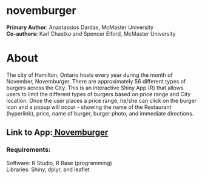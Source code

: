 # novemburger

<strong>Primary Author</strong>: Anastassios Dardas, McMaster University<br>
<strong>Co-authors:</strong> Karl Chastko and Spencer Elford, McMaster University

<h1><strong>About</strong></h1>
The city of Hamilton, Ontario hosts every year during the month of November, Novemburger. There are approximately 56 different types of burgers across the City. This is an interactive Shiny App (R) that allows users to limit the different types of burgers based on price range and City location. Once the user places a price range, he/she can click on the burger icon and a popup will occur - showing the name of the Restaurant (hyperlink), price, name of burger, burger photo, and immediate directions. 

<h2><strong>Link to App:</strong><a href = "https://gwbmcmaster.shinyapps.io/leaflet/"> Novemburger</a></h2>

<h3><strong>Requirements:</strong></h3>

Software: R Studio, R Base (programming)<br>
Libraries: Shiny, dplyr, and leaflet 
